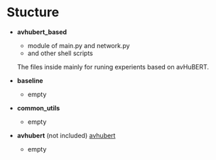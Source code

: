 # Stucture
- **avhubert_based**
  - module of main.py and network.py
  - and other shell scripts

  The files inside mainly for runing experients based on avHuBERT.  
- **baseline**
  - empty
- **common_utils**
  - empty
- **avhubert** (not included) [avhubert](https://github.com/facebookresearch/av_hubert)
  - empty
